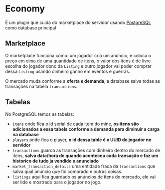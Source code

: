 # Economy

É um plugin que cuida do marketplace do servidor usando [PostgreSQL](https://www.postgresql.org/) 
como database principal

## Marketplace
O marketplace funciona como: um jogador cria um anúncio, e coloca o preço em cima de uma quantidade de itens,
o valor dos itens é de livre escolha do jogador dono da `Listing` e outro jogador vai poder comprar dessa `Listing`
usando dinheiro ganho em eventos e guerras.

O mercado muda conforme a **oferta e demanda**, a database salva todas as transações na tabela `transactions`.

## Tabelas
No PostgreSQL temos as tabelas: 
- `itens` onde fica o id serial de cada item do mine,
    **os itens são adicionados a essa tabela conforme a demanda para diminuir a carga na database**
- `players` onde fica o player, **o id dessa table é o UUID do jogador no servidor**
- `transactions` guarda as transações com dinheiro dentro do mercado de itens,
**salva data/hora de quando aconteceu cada transação e faz um historico de tudo ja vendido e anunciado**
- `market_transaction_details` uma entidade fraca da `transactions` que salva qual anuncio que foi comprado e outras coisas.
- `listings` aqui fica guardado os anúncios de itens do mercado, ele vai ser lido e mostrado para o jogador no jogo. 